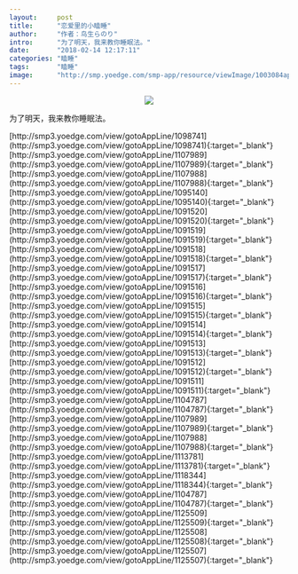 ```yaml
---
layout:     post
title:      "恋爱里的小瞌睡"
author:     "作者：鸟生らのり"
intro:      "为了明天，我来教你睡眠法。"
date:       "2018-02-14 12:17:11"
categories: "瞌睡"
tags:       "瞌睡"
image:      "http://smp.yoedge.com/smp-app/resource/viewImage/1003084appline.png"
---
```

<div style="text-align: center">
<p><img src="http://smp.yoedge.com/smp-app/resource/viewImage/1003084appline.png"/></p>
</div>
<p class="post-meta">
<span>为了明天，我来教你睡眠法。</span>
</p>
[http://smp3.yoedge.com/view/gotoAppLine/1098741](http://smp3.yoedge.com/view/gotoAppLine/1098741){:target="_blank"}
[http://smp3.yoedge.com/view/gotoAppLine/1107989](http://smp3.yoedge.com/view/gotoAppLine/1107989){:target="_blank"}
[http://smp3.yoedge.com/view/gotoAppLine/1107988](http://smp3.yoedge.com/view/gotoAppLine/1107988){:target="_blank"}
[http://smp3.yoedge.com/view/gotoAppLine/1095140](http://smp3.yoedge.com/view/gotoAppLine/1095140){:target="_blank"}
[http://smp3.yoedge.com/view/gotoAppLine/1091520](http://smp3.yoedge.com/view/gotoAppLine/1091520){:target="_blank"}
[http://smp3.yoedge.com/view/gotoAppLine/1091519](http://smp3.yoedge.com/view/gotoAppLine/1091519){:target="_blank"}
[http://smp3.yoedge.com/view/gotoAppLine/1091518](http://smp3.yoedge.com/view/gotoAppLine/1091518){:target="_blank"}
[http://smp3.yoedge.com/view/gotoAppLine/1091517](http://smp3.yoedge.com/view/gotoAppLine/1091517){:target="_blank"}
[http://smp3.yoedge.com/view/gotoAppLine/1091516](http://smp3.yoedge.com/view/gotoAppLine/1091516){:target="_blank"}
[http://smp3.yoedge.com/view/gotoAppLine/1091515](http://smp3.yoedge.com/view/gotoAppLine/1091515){:target="_blank"}
[http://smp3.yoedge.com/view/gotoAppLine/1091514](http://smp3.yoedge.com/view/gotoAppLine/1091514){:target="_blank"}
[http://smp3.yoedge.com/view/gotoAppLine/1091513](http://smp3.yoedge.com/view/gotoAppLine/1091513){:target="_blank"}
[http://smp3.yoedge.com/view/gotoAppLine/1091512](http://smp3.yoedge.com/view/gotoAppLine/1091512){:target="_blank"}
[http://smp3.yoedge.com/view/gotoAppLine/1091511](http://smp3.yoedge.com/view/gotoAppLine/1091511){:target="_blank"}
[http://smp3.yoedge.com/view/gotoAppLine/1104787](http://smp3.yoedge.com/view/gotoAppLine/1104787){:target="_blank"}
[http://smp3.yoedge.com/view/gotoAppLine/1107989](http://smp3.yoedge.com/view/gotoAppLine/1107989){:target="_blank"}
[http://smp3.yoedge.com/view/gotoAppLine/1107988](http://smp3.yoedge.com/view/gotoAppLine/1107988){:target="_blank"}
[http://smp3.yoedge.com/view/gotoAppLine/1113781](http://smp3.yoedge.com/view/gotoAppLine/1113781){:target="_blank"}
[http://smp3.yoedge.com/view/gotoAppLine/1118344](http://smp3.yoedge.com/view/gotoAppLine/1118344){:target="_blank"}
[http://smp3.yoedge.com/view/gotoAppLine/1104787](http://smp3.yoedge.com/view/gotoAppLine/1104787){:target="_blank"}
[http://smp3.yoedge.com/view/gotoAppLine/1125509](http://smp3.yoedge.com/view/gotoAppLine/1125509){:target="_blank"}
[http://smp3.yoedge.com/view/gotoAppLine/1125508](http://smp3.yoedge.com/view/gotoAppLine/1125508){:target="_blank"}
[http://smp3.yoedge.com/view/gotoAppLine/1125507](http://smp3.yoedge.com/view/gotoAppLine/1125507){:target="_blank"}


